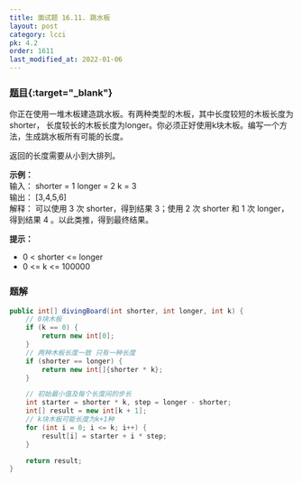 ```yaml
---
title: 面试题 16.11. 跳水板
layout: post
category: lcci
pk: 4.2
order: 1611
last_modified_at: 2022-01-06
---
```


### [题目](https://leetcode.cn/diving-board-lcci/){:target="_blank"}

你正在使用一堆木板建造跳水板。有两种类型的木板，其中长度较短的木板长度为shorter，
长度较长的木板长度为longer。你必须正好使用k块木板。编写一个方法，生成跳水板所有可能的长度。

返回的长度需要从小到大排列。

**示例：**  
输入： shorter = 1 longer = 2 k = 3  
输出： [3,4,5,6]  
解释： 可以使用 3 次 shorter，得到结果 3；使用 2 次 shorter 和 1 次 longer，得到结果 4 。以此类推，得到最终结果。

**提示：**
- 0 < shorter <= longer
- 0 <= k <= 100000

### 题解

```java
public int[] divingBoard(int shorter, int longer, int k) {
    // 0块木板
    if (k == 0) {
        return new int[0];
    }
    // 两种木板长度一致 只有一种长度
    if (shorter == longer) {
        return new int[]{shorter * k};
    }

    // 初始最小值及每个长度间的步长
    int starter = shorter * k, step = longer - shorter;
    int[] result = new int[k + 1];
    // k块木板可能长度为k+1种
    for (int i = 0; i <= k; i++) {
        result[i] = starter + i * step;
    }

    return result;
}
```